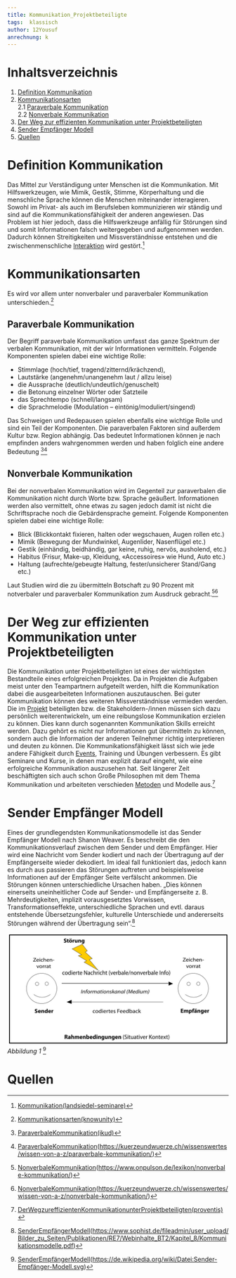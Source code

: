 ```yaml
---
title: Kommunikation_Projektbeteiligte
tags:  klassisch
author: 12Yousuf
anrechnung: k 
---
```


# Inhaltsverzeichnis

1. [Definition Kommunikation](#definition-kommunikation)  
2. [Kommunikationsarten](#kommunikationsarten)  
2.1 [Paraverbale Kommunikation](#paraverbale-kommunikation)  
2.2 [Nonverbale Kommunikation](#nonverbale-kommunikation)
3. [Der Weg zur effizienten Kommunikation unter Projektbeteiligten](#der-weg-zur-effizienten-kommunikation-unter-projektbeteiligten)
4. [Sender Empfänger Modell](#sender-empfänger-modell)
5. [Quellen](#quellen)


# Definition Kommunikation 

Das Mittel zur Verständigung unter Menschen ist die Kommunikation. Mit Hilfswerkzeugen, wie Mimik, Gestik, Stimme, Körperhaltung und die menschliche Sprache können die Menschen miteinander interagieren. Sowohl im Privat- als auch im Berufsleben kommunizieren wir ständig und sind auf die Kommunikationsfähigkeit der anderen angewiesen. Das Problem ist hier jedoch, dass die Hilfswerkzeuge anfällig für Störungen sind und somit Informationen falsch weitergegeben und aufgenommen werden. Dadurch können Streitigkeiten und Missverständnisse entstehen und die zwischenmenschliche [Interaktion](Interaktion.md) wird gestört.[^1]

# Kommunikationsarten 
Es wird vor allem unter nonverbaler und paraverbaler Kommunikation unterschieden.[^2]
## Paraverbale Kommunikation
Der Begriff paraverbale Kommunikation umfasst das ganze Spektrum der verbalen Kommunikation, mit der wir Informationen vermitteln. Folgende Komponenten spielen dabei eine wichtige Rolle:
*	Stimmlage (hoch/tief, tragend/zitternd/krächzend),
*	Lautstärke (angenehm/unangenehm laut / allzu leise)
*	die Aussprache (deutlich/undeutlich/genuschelt)
*	die Betonung einzelner Wörter oder Satzteile
*	das Sprechtempo (schnell/langsam)
* die Sprachmelodie (Modulation – eintönig/moduliert/singend)

Das Schweigen und Redepausen spielen ebenfalls eine wichtige Rolle und sind ein Teil der Komponenten.
Die paraverbalen Faktoren sind außerdem Kultur bzw. Region abhängig. Das bedeutet Informationen können je nach empfinden anders wahrgenommen werden und haben folglich eine andere Bedeutung [^3][^4]
## Nonverbale Kommunikation
Bei der nonverbalen Kommunikation wird im Gegenteil zur paraverbalen die Kommunikation nicht durch Worte bzw. Sprache geäußert. Informationen werden also vermittelt, ohne etwas zu sagen jedoch damit ist nicht die Schriftsprache noch die Gebärdensprache gemeint. Folgende Komponenten spielen dabei eine wichtige Rolle: 
*	Blick (Blickkontakt fixieren, halten oder wegschauen, Augen rollen etc.)
* Mimik (Bewegung der Mundwinkel, Augenlider, Nasenflügel etc.)
*	Gestik (einhändig, beidhändig, gar keine, ruhig, nervös, ausholend, etc.)
*	Habitus (Frisur, Make-up, Kleidung, «Accessoires» wie Hund, Auto etc.)
*	Haltung (aufrechte/gebeugte Haltung, fester/unsicherer Stand/Gang etc.) 

 Laut Studien wird die zu übermitteln Botschaft zu 90 Prozent mit notverbaler und paraverbaler Kommunikation zum Ausdruck gebracht.[^5][^6]
# Der Weg zur effizienten Kommunikation unter Projektbeteiligten
Die Kommunikation unter Projektbeteiligten ist eines der wichtigsten Bestandteile eines erfolgreichen Projektes. Da in Projekten die Aufgaben meist unter den Teampartnern aufgeteilt werden, hilft die Kommunikation dabei die ausgearbeiteten Informationen auszutauschen. Bei guter Kommunikation können des weiteren Missverständnisse vermieden werden. Die im [Projekt](Projekt.md) beteiligten bzw. die Stakeholdern-/innen müssen sich dazu persönlich weiterentwickeln, um eine reibungslose Kommunikation erzielen zu können. Dies kann durch sogenannten Kommunikation Skills erreicht werden. Dazu gehört es nicht nur Informationen gut übermitteln zu können, sondern auch die Information der anderen Teilnehmer richtig interpretieren und deuten zu können. Die Kommunikationsfähigkeit lässt sich wie jede andere Fähigkeit durch [Events](Events.md), Training und Übungen verbessern. Es gibt Seminare und Kurse, in denen man explizit darauf eingeht, wie eine erfolgreiche Kommunikation auszusehen hat. 
Seit längerer Zeit beschäftigten sich auch schon Große Philosophen mit dem Thema Kommunikation und arbeiteten verschieden [Metoden](Methoden.md) und Modelle aus.[^7] 
# Sender Empfänger Modell 
Eines der grundlegendsten Kommunikationsmodelle ist das Sender Empfänger Modell nach Shanon Weaver. Es beschreibt die den Kommunikationsverlauf zwischen dem Sender und dem Empfänger. Hier wird eine Nachricht vom Sender kodiert und nach der Übertragung auf der Empfängerseite wieder dekodiert. Im ideal fall funktioniert das, jedoch kann es durch aus passieren das Störungen auftreten und beispielsweise Informationen auf der Empfänger Seite verfälscht ankommen. Die Störungen können unterschiedliche Ursachen haben. „Dies können einerseits uneinheitlicher Code auf Sender- und Empfängerseite z. B. Mehrdeutigkeiten, implizit vorausgesetztes Vorwissen, Transformationseffekte, unterschiedliche Sprachen und evtl. daraus entstehende Übersetzungsfehler, kulturelle Unterschiede und andererseits Störungen während der Übertragung sein“.[^8]

![Beispielabbildung](Kommunikation_Projektbeteiligte/Bild02.jpg)
*Abbildung 1* [^9]

# Quellen

[^1]: [Kommunikation(landsiedel-seminare)](https://www.landsiedel-seminare.de/coaching-welt/wissen/lexikon/kommunikation.html)
[^2]: [Kommunikationsarten(knowunity)](https://knowunity.de/knows/deutsch-kommunikationsarten-verbal-nonverbal-paraverbal-87115)
[^3]: [ParaverbaleKommunikation(ikud)](https://www.ikud.de/glossar/paraverbal.html)
[^4]: [ParaverbaleKommunikation](kuerzeundwuerze)(https://kuerzeundwuerze.ch/wissenswertes/wissen-von-a-z/paraverbale-kommunikation/)
[^5]: [NonverbaleKommunikation](onpulson)(https://www.onpulson.de/lexikon/nonverbale-kommunikation/)
[^6]: [NonverbaleKommunikation](kuerzeundwuerze)(https://kuerzeundwuerze.ch/wissenswertes/wissen-von-a-z/nonverbale-kommunikation/)
[^7]: [DerWegzureffizientenKommunikationunterProjektbeteiligten(proventis)](https://www.proventis.net/de/projektmanagement-begriff/kommunikation-im-projektteam)
[^8]: [SenderEmpfängerModell](sophist)(https://www.sophist.de/fileadmin/user_upload/Bilder_zu_Seiten/Publikationen/RE7/Webinhalte_BT2/Kapitel_8/Kommunikationsmodelle.pdf)
[^9]: [SenderEmpfängerModell](Wikipedia)(https://de.wikipedia.org/wiki/Datei:Sender-Empfänger-Modell.svg)
